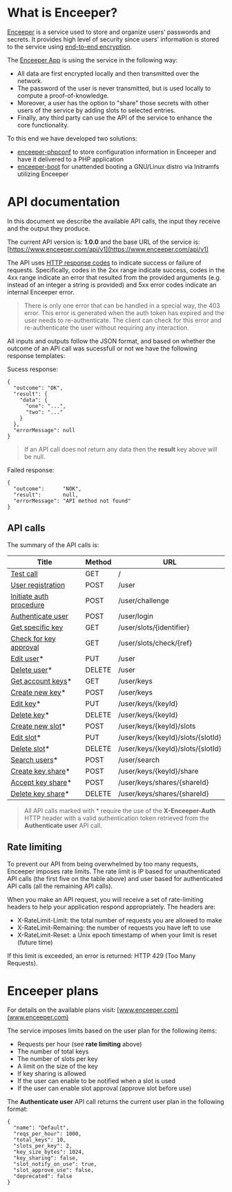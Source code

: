 # What is Enceeper?

[Enceeper](https://www.enceeper.com/) is a service used to store and organize users’ passwords and secrets. It provides high level of security since users’ information is stored to the service using [end-to-end encryption](https://en.wikipedia.org/wiki/End-to-end_encryption).

The [Enceeper App](https://github.com/enceeper/enceeper) is using the service in the following way:

- All data are first encrypted locally and then transmitted over the network.
- The password of the user is never transmitted, but is used locally to compute a proof-of-knowledge.
- Moreover, a user has the option to "share" those secrets with other users of the service by adding slots to selected entries.
- Finally, any third party can use the API of the service to enhance the core functionality.

To this end we have developed two solutions:

- [enceeper-phpconf](https://github.com/enceeper/enceeper-phpconf) to store configuration information in Enceeper and have it delivered to a PHP application
- [enceeper-boot](https://github.com/enceeper/enceeper-boot) for unattended booting a GNU/Linux distro via Initramfs utilizing Enceeper

# API documentation

In this document we describe the available API calls, the input they receive and the output they produce.

The current API version is: **1.0.0** and the base URL of the service is: [https://www.enceeper.com/api/v1](https://www.enceeper.com/api/v1)

The API uses [HTTP response codes](https://en.wikipedia.org/wiki/List_of_HTTP_status_codes) to indicate success or failure of requests. Specifically, codes in the 2xx range indicate success, codes in the 4xx range indicate an error that resulted from the provided arguments (e.g. instead of an integer a string is provided) and 5xx error codes indicate an internal Enceeper error.

> There is only one error that can be handled in a special way, the 403 error. This error is generated when the auth token has expired and the user needs to re-authenticate. The client can check for this error and re-authenticate the user without requiring any interaction.

All inputs and outputs follow the JSON format, and based on whether the outcome of an API call was sucessfull or not we have the following response templates:

Sucess response:
```
{
  "outcome": "OK",
  "result": {
    "data": {
      "one": "...",
      "two": "..."
    }
  },
  "errorMessage": null
}
```

> If an API call does not return any data then the **result** key above will be null.

Failed response:
```
{
  "outcome":      "NOK",
  "result":       null,
  "errorMessage": "API method not found"
}
```

## API calls

The summary of the API calls is:

| Title                                                       | Method | URL                               |
|-------------------------------------------------------------|--------|-----------------------------------|
| [Test call](other.md#test-call)                             | GET    | /                                 |
| [User registration](user.md#user-registration)              | POST   | /user                             |
| [Initiate auth procedure](user.md#initiate-auth-procedure)  | POST   | /user/challenge                   |
| [Authenticate user](user.md#authenticate-user)              | POST   | /user/login                       |
| [Get specific key](other.md#get-specific-key)               | GET    | /user/slots/{identifier}          |
| [Check for key approval](other.md#check-for-key-approval)   | GET    | /user/slots/check/{ref}           |
| [Edit user](user.md#edit-user)*                             | PUT    | /user                             |
| [Delete user](user.md#delete-user)*                         | DELETE | /user                             |
| [Get account keys](keys.md#get-account-keys)*               | GET    | /user/keys                        |
| [Create new key](keys.md#create-new-key)*                   | POST   | /user/keys                        |
| [Edit key](keys.md#edit-key)*                               | PUT    | /user/keys/{keyId}                |
| [Delete key](keys.md#delete-key)*                           | DELETE | /user/keys/{keyId}                |
| [Create new slot](keys.md#create-new-slot)*                 | POST   | /user/keys/{keyId}/slots          |
| [Edit slot](keys.md#edit-slot)*                             | PUT    | /user/keys/{keyId}/slots/{slotId} |
| [Delete slot](keys.md#delete-slot)*                         | DELETE | /user/keys/{keyId}/slots/{slotId} |
| [Search users](share.md#search-users)*                      | POST   | /user/search                      |
| [Create key share](share.md#create-key-share)*              | POST   | /user/keys/{keyId}/share          |
| [Accept key share](share.md#accept-key-share)*              | POST   | /user/keys/shares/{shareId}       |
| [Delete key share](share.md#delete-key-share)*              | DELETE | /user/keys/shares/{shareId}       |

> All API calls marked with * require the use of the **X-Enceeper-Auth** HTTP header with a valid authentication token retrieved from the **Authenticate user** API call.

## Rate limiting

To prevent our API from being overwhelmed by too many requests, Enceeper imposes rate limits. The rate limit is IP based for unauthenticated API calls (the first five on the table above) and user based for authenticated API calls (all the remaining API calls).

When you make an API request, you will receive a set of rate-limiting headers to help your application respond appropriately. The headers are:

- X-RateLimit-Limit: the total number of requests you are allowed to make
- X-RateLimit-Remaining: the number of requests you have left to use
- X-RateLimit-Reset: a Unix epoch timestamp of when your limit is reset (future time)

If this limit is exceeded, an error is returned: HTTP 429 (Too Many Requests).

# Enceeper plans

For details on the available plans visit: [www.enceeper.com](www.enceeper.com)

The service imposes limits based on the user plan for the following items:
- Requests per hour (see **rate limiting** above)
- The number of total keys
- The number of slots per key
- A limit on the size of the key
- If key sharing is allowed
- If the user can enable to be notified when a slot is used
- If the user can enable slot approval (approve slot before use)

The **Authenticate user** API call returns the current user plan in the following format:

```
{
  "name": "Default",
  "reqs_per_hour": 1000,
  "total_keys": 10,
  "slots_per_key": 2,
  "key_size_bytes": 1024,
  "key_sharing": false,
  "slot_notify_on_use": true,
  "slot_approve_use": false,
  "deprecated": false
}
```
